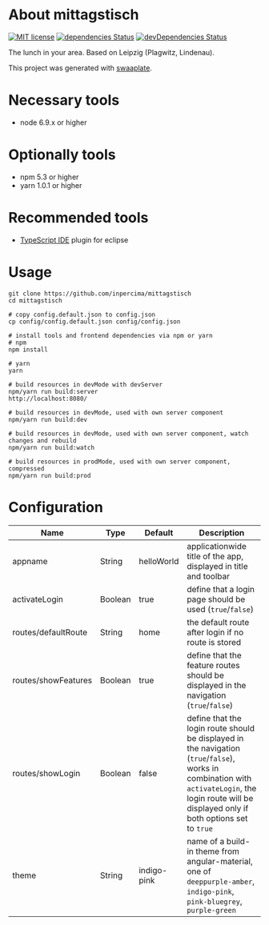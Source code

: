 # About mittagstisch
[![MIT license](https://img.shields.io/badge/license-MIT-blue.svg)](./LICENSE.md)
[![dependencies Status](https://david-dm.org/inpercima/mittagstisch/status.svg)](https://david-dm.org/inpercima/mittagstisch)
[![devDependencies Status](https://david-dm.org/inpercima/mittagstisch/dev-status.svg)](https://david-dm.org/inpercima/mittagstisch?type=dev)

The lunch in your area. Based on Leipzig (Plagwitz, Lindenau).

This project was generated with [swaaplate](https://github.com/inpercima/swaaplate).

# Necessary tools
* node 6.9.x or higher

# Optionally tools
* npm 5.3 or higher
* yarn 1.0.1 or higher

# Recommended tools
* [TypeScript IDE](https://marketplace.eclipse.org/content/typescript-ide) plugin for eclipse

# Usage

```
git clone https://github.com/inpercima/mittagstisch
cd mittagstisch

# copy config.default.json to config.json
cp config/config.default.json config/config.json

# install tools and frontend dependencies via npm or yarn
# npm
npm install

# yarn
yarn

# build resources in devMode with devServer
npm/yarn run build:server
http://localhost:8080/

# build resources in devMode, used with own server component
npm/yarn run build:dev

# build resources in devMode, used with own server component, watch changes and rebuild
npm/yarn run build:watch

# build resources in prodMode, used with own server component, compressed
npm/yarn run build:prod
```

# Configuration
| Name | Type | Default | Description |
| ---- | ---- | ------- | ----------- |
| appname | String | helloWorld | applicationwide title of the app, displayed in title and toolbar |
| activateLogin | Boolean | true | define that a login page should be used (`true`/`false`) |
| routes/defaultRoute | String | home | the default route after login if no route is stored |
| routes/showFeatures | Boolean | true | define that the feature routes should be displayed in the navigation (`true`/`false`) |
| routes/showLogin | Boolean | false | define that the login route should be displayed in the navigation (`true`/`false`), works in combination with `activateLogin`, the login route will be displayed only if both options set to `true` |
| theme | String | indigo-pink | name of a build-in theme from angular-material, one of `deeppurple-amber`, `indigo-pink`, `pink-bluegrey`, `purple-green` |
